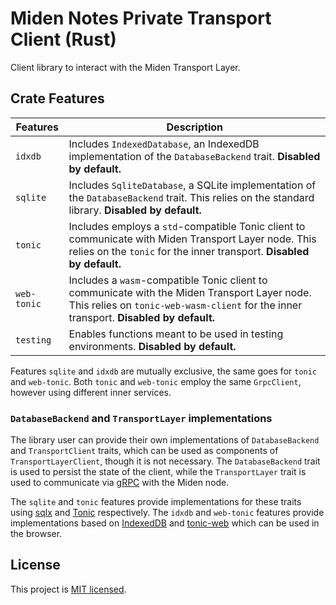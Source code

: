 # Miden Notes Private Transport Client (Rust)

Client library to interact with the Miden Transport Layer.

## Crate Features

| Features     | Description                                                                                                                                               |
| ------------ | --------------------------------------------------------------------------------------------------------------------------------------------------------- |
| `idxdb`      | Includes `IndexedDatabase`, an IndexedDB implementation of the `DatabaseBackend` trait. **Disabled by default.**                                                          |
| `sqlite`     | Includes `SqliteDatabase`, a SQLite implementation of the `DatabaseBackend` trait. This relies on the standard library. **Disabled by default.**                                                           |
| `tonic`      | Includes employs a `std`-compatible Tonic client to communicate with Miden Transport Layer node. This relies on the `tonic` for the inner transport.  **Disabled by default.**                                                        |
| `web-tonic`  | Includes a `wasm`-compatible Tonic client to communicate with the Miden Transport Layer node. This relies on `tonic-web-wasm-client` for the inner transport. **Disabled by default.**                                   |
| `testing`    | Enables functions meant to be used in testing environments. **Disabled by default.**             |

Features `sqlite` and `idxdb` are mutually exclusive, the same goes for `tonic` and `web-tonic`.
Both `tonic` and `web-tonic` employ the same `GrpcClient`, however using different inner services.

### `DatabaseBackend` and `TransportLayer` implementations

The library user can provide their own implementations of `DatabaseBackend` and `TransportClient` traits, which can be used as components of `TransportLayerClient`, though it is not necessary. The `DatabaseBackend` trait is used to persist the state of the client, while the `TransportLayer` trait is used to communicate via [gRPC](https://grpc.io/) with the Miden node.

The `sqlite` and `tonic` features provide implementations for these traits using [sqlx](https://github.com/launchbadge/sqlx) and [Tonic](https://github.com/hyperium/tonic) respectively. The `idxdb` and `web-tonic` features provide implementations based on [IndexedDB](https://developer.mozilla.org/en-US/docs/Web/API/IndexedDB_API) and [tonic-web](https://github.com/hyperium/tonic/tree/master/tonic-web) which can be used in the browser.


## License
This project is [MIT licensed](../../LICENSE).
